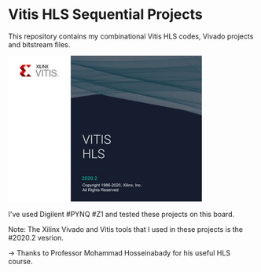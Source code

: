 # Vitis HLS Sequential Projects

This repository contains my combinational Vitis HLS codes, Vivado projects and bitstream files.

![alt text](https://github.com/salemsajjad/Vitis-HLS-Combinational/blob/main/01-basic_output/HLS.JPG?raw=true)

I've used Digilent #PYNQ #Z1 and tested these projects on this board.

Note: The Xilinx Vivado and Vitis tools that I used in these projects is the #2020.2 vesrion.

-> Thanks to Professor Mohammad Hosseinabady for his useful HLS course.


